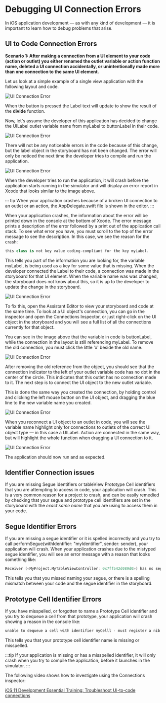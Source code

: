 # Debugging UI Connection Errors

In iOS application development *—* as with any kind of development *—* it is important to learn how to debug problems that arise.

## UI to Code Connection Errors

**Scenario 1: After making a connection from a UI element to your code (action or outlet) you either renamed the outlet variable or action function name, deleted a UI connection accidentally, or unintentionally made more than one connection to the same UI element.**

Let us look at a simple example of a single view application with the following layout and code.

![UI Connection Error](/mad9137/assets/img/ConnectionError_1.png)

When the button is pressed the Label text will update to show the result of the **divide** function.

Now, let's assume the developer of this application has decided to change the UILabel outlet variable name from myLabel to buttonLabel in their code.

![UI Connection Error](/mad9137/assets/img/ConnectionError_2.png)

There will not be any noticeable errors in the code because of this change, but the label object in the storyboard has not been changed.  The error will only be noticed the next time the developer tries to compile and run the application.

![UI Connection Error](/mad9137/assets/img/ConnectionError_3.png)

When the developer tries to run the application, it will crash before the application starts running in the simulator and will display an error report in Xcode that looks similar to the image above.

::: tip
 When your application crashes because of a broken UI connection to an outlet or an action, the AppDelegate.swift file is shown in the editor.
:::

When your application crashes, the information about the error will be printed down in the console at the bottom of Xcode.  The error message prints a description of the error followed by a print out of the application call stack.  To see what error you have, you must scroll to the top of the error message to see the description. In this case, we see the reason for the crash:

```swift
this class is not key value coding-compliant for the key myLabel.
```

This tells you part of the information you are looking for, the variable myLabel, is being used as a key for some value that is missing.  When the developer connected the Label to their code, a connection was made in the storyboard for that UI element.  When the variable name was was changed, the storyboard does not know about this, so it is up to the developer to update the change in the storyboard.

![UI Connection Error](/mad9137/assets/img/ConnectionError_4.png)

To fix this, open the Assistant Editor to view your storyboard and code at the same time.  To look at a UI object's connection, you can go in the inspector and open the Connections Inspector, or just right-click on the UI object in the storyboard and you will see a full list of all the connections currently for that object.

You can see in the image above that the variable in code is buttonLabel, while the connection in the layout is still referencing myLabel.  To remove the old connection, you must click the little 'x' beside the old name.

![UI Connection Error](/mad9137/assets/img/ConnectionError_5.png)

After removing the old reference from the object, you should see that the connection indicator to the left of your outlet variable code has no dot in the center of the circle.  This indicates that this outlet has no connection made to it.  The next step is to connect the UI object to the new outlet variable.

This is done the same way you created the connection, by holding control and clicking the left mouse button on the UI object, and dragging the blue line to the new variable name you created.

![UI Connection Error](/mad9137/assets/img/ConnectionError_6.png)

When you reconnect a UI object to an outlet in code, you will see the variable name highlight only for connections to outlets of the correct UI object type *—* in this case a UILabel.  Action are connected in the same way, but will highlight the whole function when dragging a UI connection to it.

![UI Connection Error](/mad9137/assets/img/ConnectionError_7.png)

The application should now run and as expected.

## Identifier Connection issues

If you are missing Segue identifiers or tableView Prototype Cell identifiers that you are attempting to access in code, your application will crash.  This is a very common reason for a project to crash, and can be easily remedied by checking that your segue and prototype cell identifiers are set in the storyboard with the *exact same name* that you are using to access them in your code.

## Segue Identifier Errors

If you are missing a segue identifier or it is spelled incorrectly and you try to call performSegue(withIdentifier: "myIdentifier", sender: sender), your application will crash.  When your application crashes due to the mistyped segue identifier, you will see an error message with a reason that looks something like:

```swift
Receiver (<MyProject.MyTableViewController: 0x7ff542d089d0>) has no segue with identifier 'showSecondViev'
```

This tells you that you missed naming your segue, or there is a spelling mismatch between your code and the segue identifier in the storyboard.

## Prototype Cell Identifier Errors

If you have misspelled, or forgotten to name a Prototype Cell identifier and you try to dequeue a cell from that prototype, your application will crash showing a reason in the console like:

```swift
unable to dequeue a cell with identifier myCelll - must register a nib or a class for the identifier or connect a prototype cell in a storyboard
```

This tells you that your prototype cell identifier name is missing or misspelled.

:::tip
If your application is missing or has a misspelled identifier, it will only crash when you try to compile the application, before it launches in the simulator.
:::

The following video shows how to investigate using the Connections inspector:

[iOS 11 Development Essential Training: Troubleshoot UI-to-code connections](https://www.lynda.com/iOS-tutorials/Troubleshoot-UI-code-connections/597993/666709-4.html)
